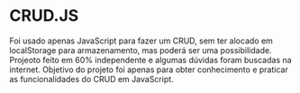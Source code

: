 # CRUD.JS

Foi usado apenas JavaScript para fazer um CRUD, sem ter alocado em localStorage para armazenamento, mas poderá ser uma possibilidade.
Projeoto feito em 60% independente e algumas dúvidas foram buscadas na internet.
Objetivo do projeto foi apenas para obter conhecimento e praticar as funcionalidades do CRUD em JavaScript.
